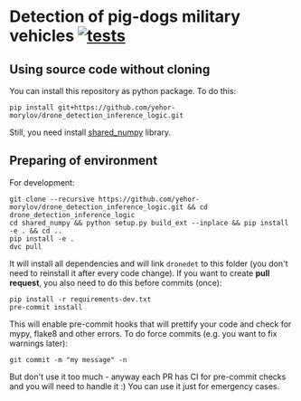 # Detection of pig-dogs military vehicles [![tests](https://github.com/yehor-morylov/drone_detection_inference_logic/actions/workflows/tests.yaml/badge.svg)](https://github.com/yehor-morylov/drone_detection_inference_logic/actions/workflows/tests.yaml)

## Using source code without cloning

You can install this repository as python package. To do this:
```
pip install git+https://github.com/yehor-morylov/drone_detection_inference_logic.git
```
Still, you need install [shared_numpy](https://github.com/dillonalaird/shared_numpy.git) library.

## Preparing of environment

For development:
```
git clone --recursive https://github.com/yehor-morylov/drone_detection_inference_logic.git && cd drone_detection_inference_logic
cd shared_numpy && python setup.py build_ext --inplace && pip install -e . && cd ..
pip install -e .
dvc pull
```

It will install all dependencies and will link `dronedet` to this folder (you don't need to reinstall it after every code change).
If you want to create **pull request**, you also need to do this before commits (once):
```
pip install -r requirements-dev.txt
pre-commit install
```
This will enable pre-commit hooks that will prettify your code and check for mypy, flake8 and other errors. To do force commits (e.g. you want to fix warnings later):
```
git commit -m "my message" -n
```
But don't use it too much - anyway each PR has CI for pre-commit checks and you will need to handle it :) You can use it just for emergency cases.
